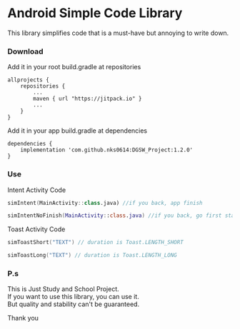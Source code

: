 # Android Simple Code Library

This library simplifies code that is a must-have but annoying to write down.

### Download

Add it in your root build.gradle at repositories

```
allprojects {
    repositories {
        ...
        maven { url "https://jitpack.io" }
        ...
    }
}
```

Add it in your app build.gradle at dependencies

```
dependencies {
    implementation 'com.github.nks0614:DGSW_Project:1.2.0'
}
```

### Use

Intent Activity Code

```kotlin
simIntent(MainActivity::class.java) //if you back, app finish

simIntentNoFinish(MainActivity::class.java) //if you back, go first stack Activity
```

Toast Activity Code

```kotlin
simToastShort("TEXT") // duration is Toast.LENGTH_SHORT

simToastLong("TEXT") // duration is Toast.LENGTH_LONG
```

### P.s
This is Just Study and School Project. <br>
If you want to use this library, you can use it. <br>
But quality and stability can't be guaranteed. <br>

Thank you
